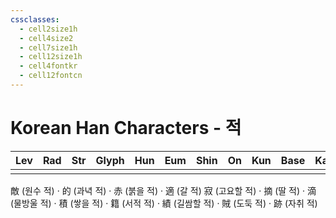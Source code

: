 ```yaml
---
cssclasses:
  - cell2size1h
  - cell4size2
  - cell7size1h
  - cell12size1h
  - cell4fontkr
  - cell12fontcn
---
```


# Korean Han Characters - 적

| Lev | Rad | Str | Glyph | Hun | Eum | Shin | On  | Kun | Base | Kana | Simp | Man | Can | Viet |
| :-: | :-: | :-: | :---: | :-: | :-: | :--: | :-: | :-: | :--: | :--: | :--: | :-: | :-: | :--: |
|     |     |     |       |     |     |      |     |     |      |      |      |     |     |      |
敵 (원수 적) · 的 (과녁 적) · 赤 (붉을 적) · 適 (갈 적)
寂 (고요할 적) · 摘 (딸 적) · 滴 (물방울 적) · 積 (쌓을 적) · 籍 (서적 적) · 績 (길쌈할 적) · 賊 (도둑 적) · 跡 (자취 적)